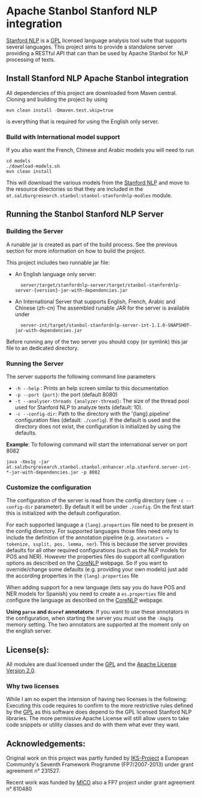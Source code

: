 Apache Stanbol Stanford NLP integration
================

[Stanford NLP](http://www-nlp.stanford.edu/) is a [GPL](http://www.fsf.org/licenses/gpl.html) licensed language analysis tool suite that supports several languages. This project aims to provide a standalone server providing a RESTful API that can than be used by Apache Stanbol for NLP processing of texts.

## Install Stanford NLP Apache Stanbol integration

All dependencies of this project are downloaded from Maven central. Cloning and building the project by using 

    mvn clean install -Dmaven.test.skip=true
    
is everything that is required for using the English only server.

### Build with International model support

If you also want the French, Chinese and Arabic models you will need to run

    cd models
    ./download-models.sh
    mvn clean install
    
This will download the various models from the [Stanford NLP](http://www-nlp.stanford.edu/) and move to the resource directories so that they are included in the `at.salzburgresearch.stanbol:stanbol-stanfordnlp-modles` module.


## Running the Stanbol Stanford NLP Server

### Building the Server

A runable jar is created as part of the build process. See the previous section for more information on how to build the project. 

This project includes two runnable jar file:

* An English language only server: 

        server/target/stanfordnlp-server/target/stanbol-stanfordnlp-server-{version}-jar-with-dependencies.jar

* An International Server that supports English, French, Arabic and Chinese (zh-cn)
 The assembled runable JAR for the server is available under

        server-int/target/stanbol-stanfordnlp-server-int-1.1.0-SNAPSHOT-jar-with-dependencies.jar
    

Before running any of the two server you should copy (or symlink) this jar file to an dedicated directory.

### Running the Server

The server supports the following command line parameters

* `-h --help` : Prints an help screen similar to this documentation
* `-p --port {port}`: the port (default 8080)
* `-t --analyser-threads {analyzer-thread}`: The size of the thread pool used for Stanford NLP to analyze texts (default: 10).
* `-c --config-dir`: Path to the directory with the '{lang}.pipeline' configuration files (default: `./config`). If the default is used and the directory does not exist, the configuration is initialized by using the defaults.

__Example__: To following command will start the international server on port 8082

    java -Xmx1g -jar at.salzburgresearch.stanbol.stanbol.enhancer.nlp.stanford.server-int-*-jar-with-dependencies.jar -p 8082

### Customize the configuration

The configuration of the server is read from the config directory (see `-c --config-dir` parameter). By default it will be under `./config`. On the first start this is initialized with the default configuration.

For each supported language a `{lang}.properties` file need to be present in the config directory. For supported languages those files need only to include the definition of the annotation pipeline (e.g. `annotators = tokenize, ssplit, pos, lemma, ner`). This is because the server provides defaults for all other required configurations (such as the NLP models for POS and NER). However the properties files do support all configuration options as described on the [CoreNLP](http://www-nlp.stanford.edu/software/corenlp.shtml) webpage. So if you want to override/change some defaults (e.g. providing your own models) just add the according properties in the `{lang}.properties` file

When adding support for a new language (lets say you do have POS and NER models for Spanish) you need to create a `es.properties` file and configure the language as described on the [CoreNLP](http://www-nlp.stanford.edu/software/corenlp.shtml) webpage.

__Using `parse` and `dcoref` annotators__: If you want to use these annotators in the configuration, when starting the server you must use the `-Xmg3g` memory setting. The two annotators are supported at the moment only on the english server.


License(s):
-----------

All modules are dual licensed under the [GPL](http://www.fsf.org/licenses/gpl.html) and the [Apache License Version 2.0](LICENSE).

### Why two licenses

While I am no expert the intension of having two licenses is the following: Executing this code requires to confirm to the more restrictive rules defined by the [GPL](http://www.fsf.org/licenses/gpl.html) as this software does depend to the GPL licensed Stanford NLP libraries. The more permissive Apache License will still allow users to take code snippets or utility classes and do with them what ever they want.

Acknowledgements:
-----------------

Original work on this project was partly funded by [IKS-Project](http://iks-project.eu/) a European Community's Seventh Framework Programme (FP7/2007-2013) under grant agreement n° 231527.

Recent work was funded by [MICO](http://www.mico-project.eu/) also a FP7 project under grant agreement n° 610480

